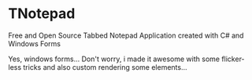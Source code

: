 # TNotepad
Free and Open Source Tabbed Notepad Application created with C# and Windows Forms

Yes, windows forms...
Don't worry, i made it awesome with some flicker-less tricks and also custom rendering some elements...
